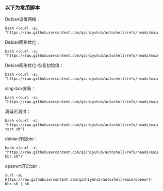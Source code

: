 ### 以下为常用脚本

Debian设置网络：
```
bash <(curl -sL "https://raw.githubusercontent.com/qichiyuhub/autoshell/refs/heads/main/debian_network.sh")
```
Debian网络优化：
```
bash <(curl -sL "https://raw.githubusercontent.com/qichiyuhub/autoshell/refs/heads/main/optimize.sh")
```
Debian网络优化-恢复初始值：
```
bash <(curl -sL "https://raw.githubusercontent.com/qichiyuhub/autoshell/refs/heads/main/restore.sh")
```

sing-box安装：
```
bash <(curl -sL "https://raw.githubusercontent.com/qichiyuhub/autoshell/refs/heads/main/install_singbox.sh")
```

真延迟测试：
```
bash <(curl -sL "https://raw.githubusercontent.com/qichiyuhub/autoshell/refs/heads/main/latency-test.sh")
```

debian开启bbr：
```
bash <(curl -sL "https://raw.githubusercontent.com/qichiyuhub/autoshell/refs/heads/main/debian-bbr.sh")
```

openwrt开启bbr：
```
curl -sL https://raw.githubusercontent.com/qichiyuhub/autoshell/main/openwrt-bbr.sh | sh
```